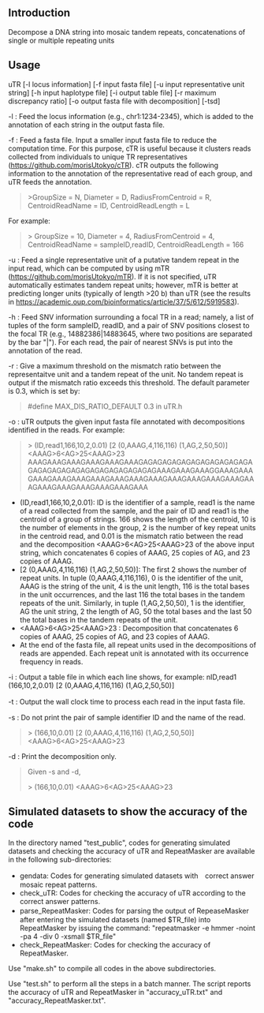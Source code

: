 ## Introduction
Decompose a DNA string into mosaic tandem repeats, concatenations of single or multiple repeating units

## Usage
uTR [-l locus information] [-f input fasta file] [-u input representative unit string] [-h input haplotype file] [-i output table file] [-r maximum discrepancy ratio] [-o output fasta file with decomposition] [-tsd]

-l : Feed the locus information (e.g., chr1:1234-2345), which is added to the annotation of each string in the output fasta file.

-f : Feed a fasta file. Input a smaller input fasta file to reduce the computation time. For this purpose, cTR is useful because it clusters reads collected from individuals to unique TR representatives (https://github.com/morisUtokyo/cTR). cTR outputs the following information to the annotation of the representative read of each group, and uTR feeds the annotation. 

> \>GroupSize = N, Diameter = D, RadiusFromCentroid = R, CentroidReadName = ID, CentroidReadLength = L

For example:

> \> GroupSize = 10, Diameter = 4, RadiusFromCentroid = 4, CentroidReadName = sampleID,readID, CentroidReadLength = 166

-u : Feed a single representative unit of a putative tandem repeat in the input read, which can be computed by using mTR (https://github.com/morisUtokyo/mTR). If it is not specified, uTR automatically estimates tandem repeat units; however, mTR is better at predicting longer units (typically of length >20 b) than uTR (see the results in https://academic.oup.com/bioinformatics/article/37/5/612/5919583). 

-h : Feed SNV information surrounding a focal TR in a read; namely, a list of tuples of the form sampleID, readID, and a pair of SNV positions closest to the focal TR (e.g., 14882386|14883645, where two positions are separated by the bar "|"). For each read, the pair of nearest SNVs is put into the annotation of the read.

-r : Give a maximum threshold on the mismatch ratio between the representaitve unit and a tandem repeat of the unit. No tandem repeat is output if the mismatch ratio exceeds this threshold. The default parameter is 0.3, which is set by:
> #define MAX_DIS_RATIO_DEFAULT 0.3 in uTR.h

-o : uTR outputs the given input fasta file annotated with decompositions identified in the reads. For example:

> \> (ID,read1,166,10,2,0.01) [2 (0,AAAG,4,116,116) (1,AG,2,50,50)] \<AAAG\>6\<AG\>25\<AAAG\>23
> AAAGAAAGAAAGAAAGAAAGAAAGAGAGAGAGAGAGAGAGAGAGAGAGAGAGAGAGAGAGAGAGAGAGAGAGAGAAAGAAAGAAAGGAAAGAAAGAAAGAAAGAAAGAAAGAAAGAAAGAAAGAAAGAAAGAAAGAAAGAAAGAAAGAAAGAAAGAAAGAAAGAAA

- (ID,read1,166,10,2,0.01): ID is the identifier of a sample, read1 is the name of a read collected from the sample, and the pair of ID and read1 is the centroid of a group of strings. 166 shows the length of the centroid, 10 is the number of elements in the group, 2 is the number of key repeat units in the centroid read, and 0.01 is the mismatch ratio between the read and the decomposition \<AAAG\>6\<AG\>25\<AAAG\>23 of the above input string, which concatenates 6 copies of AAAG, 25 copies of AG, and 23 copies of AAAG.
- [2 (0,AAAG,4,116,116) (1,AG,2,50,50)]: The first 2 shows the number of repeat units. In tuple (0,AAAG,4,116,116), 0 is the identifier of the unit, AAAG is the string of the unit, 4 is the unit length, 116 is the total bases in the unit occurrences, and the last 116 the total bases in the tandem repeats of the unit. Similarly, in tuple (1,AG,2,50,50), 1 is the identifier, AG the unit string, 2 the length of AG, 50 the total bases and the last 50 the total bases in the tandem repeats of the unit.
- \<AAAG\>6\<AG\>25\<AAAG\>23 : Decomposition that concatenates 6 copies of AAAG, 25 copies of AG, and 23 copies of AAAG.
- At the end of the fasta file, all repeat units used in the decompositions of reads are appended. Each repeat unit is annotated with its occurrence frequency in reads.

-i : Output a table file in which each line shows, for example: nID,read1 (166,10,2,0.01) [2 (0,AAAG,4,116,116) (1,AG,2,50,50)]

-t : Output the wall clock time to process each read in the input fasta file.　

-s : Do not print the pair of sample identifier ID and the name of the read. 

> \> (166,10,0.01) [2 (0,AAAG,4,116,116) (1,AG,2,50,50)] \<AAAG\>6\<AG\>25\<AAAG\>23

-d : Print the decomposition only.

> Given -s and -d, 
> 
> \> (166,10,0.01) \<AAAG\>6\<AG\>25\<AAAG\>23

## Simulated datasets to show the accuracy of the code

In the directory named "test_public", codes for generating simulated datasets and checking the accuracy of uTR and RepeatMasker are available in the following sub-directories:

- gendata: Codes for generating simulated datasets with　correct answer mosaic repeat patterns.
- check_uTR: Codes for checking the accuracy of uTR according to the correct answer patterns.
- parse_RepeatMasker: Codes for parsing the output of RepeaseMasker　after entering the simulated datasets (named $TR_file) into RepeatMasker by issuing the command: "repeatmasker -e hmmer -noint -pa 4 -div 0 -xsmall $TR_file" 
- check_RepeatMasker: Codes for checking the accuracy of RepeatMasker.

Use "make.sh" to compile all codes in the above subdirectories. 

Use "test.sh" to perform all the steps in a batch manner. The script reports the accuracy of uTR and RepeatMasker in "accuracy_uTR.txt" and "accuracy_RepeatMasker.txt". 
